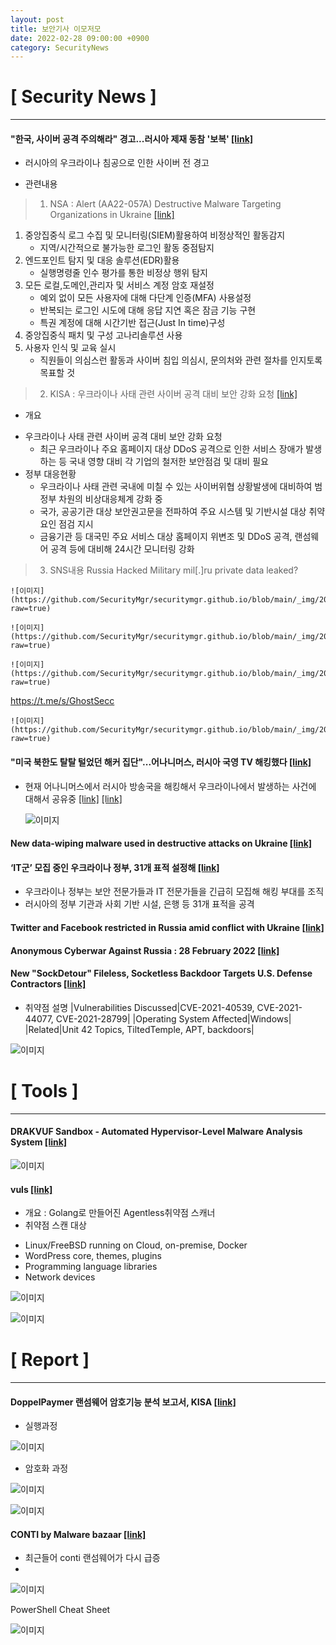 ```yaml
---
layout: post
title: 보안기사 이모저모
date: 2022-02-28 09:00:00 +0900
category: SecurityNews
---
```



# [ Security News ]
---
#### "한국, 사이버 공격 주의해라" 경고...러시아 제재 동참 '보복' [[link]](https://news.mt.co.kr/mtview.php?no=2022022316302281921&fbclid=IwAR0OBFTFbRxkYEaDGI2oEAKFy0kMu6OQV71geElS4u-84f0XOFid6-FtUEY)
- 러시아의 우크라이나 침공으로 인한 사이버 전 경고
+ 관련내용
>1) NSA : Alert (AA22-057A) Destructive Malware Targeting Organizations in Ukraine [[link]](https://www.cisa.gov/uscert/ncas/alerts/aa22-057a)
1. 중앙집중식 로그 수집 및 모니터링(SIEM)활용하여 비정상적인 활동감지
	- 지역/시간적으로 불가능한 로그인 활동 중점탐지
2. 엔드포인트 탐지 및 대응 솔루션(EDR)활용
	- 실행명령줄 인수 평가를 통한 비정상 행위 탐지
3. 모든 로컬,도메인,관리자 및 서비스 계정 암호 재설정
	- 예외 없이 모든 사용자에 대해 다단계 인증(MFA) 사용설정
	- 반복되는 로그인 시도에 대해 응답 지연 혹은 잠금 기능 구현
	- 특권 계정에 대해 시간기반 접근(Just In time)구성
4. 중앙집중식 패치 및 구성 고나리솔루션 사용
5. 사용자 인식 및 교육 실시
	- 직원들이 의심스런 활동과 사이버 침입 의심시, 문의처와 관련 절차를 인지토록 목표할 것

>2) KISA : 우크라이나 사태 관련 사이버 공격 대비 보안 강화 요청 [[link]](https://www.krcert.or.kr/data/secNoticeView.do?bulletin_writing_sequence=36471)
+ 개요
- 우크라이나 사태 관련 사이버 공격 대비 보안 강화 요청
	+ 최근 우크라이나 주요 홈페이지 대상 DDoS 공격으로 인한 서비스 장애가 발생하는 등 국내 영향 대비 각 기업의 철저한 보안점검 및 대비 필요
- 정부 대응현황
	+ 우크라이나 사태 관련 국내에 미칠 수 있는 사이버위협 상황발생에 대비하여 범정부 차원의 비상대응체계 강화 중
	+ 국가, 공공기관 대상 보안권고문을 전파하여 주요 시스템 및 기반시설 대상 취약요인 점검 지시
	+ 금융기관 등 대국민 주요 서비스 대상 홈페이지 위변조 및 DDoS 공격, 랜섬웨어 공격 등에 대비해 24시간 모니터링 강화

>3) SNS내용
	Russia Hacked Military mil[.]ru private data leaked?
	
	![이미지](https://github.com/SecurityMgr/securitymgr.github.io/blob/main/_img/2022/220228_1.jpg?raw=true)
	
	![이미지](https://github.com/SecurityMgr/securitymgr.github.io/blob/main/_img/2022/220228_2.jpg?raw=true)
	
	![이미지](https://github.com/SecurityMgr/securitymgr.github.io/blob/main/_img/2022/220228_3.jpg?raw=true)

https://t.me/s/GhostSecc

	![이미지](https://github.com/SecurityMgr/securitymgr.github.io/blob/main/_img/2022/220228_4.jpg?raw=true)


#### "미국 북한도 탈탈 털었던 해커 집단"...어나니머스, 러시아 국영 TV 해킹했다 [[link]](https://www.mk.co.kr/news/world/view/2022/02/185042/)
- 현재 어나니머스에서 러시아 방송국을 해킹해서 우크라이나에서 발생하는 사건에 대해서 공유중
[[link]](https://twitter.com/youranontv/status/1497678663046905863?s=21&fbclid=IwAR2zbx6SmdbxHNov-R7kmOGPnKkE0U0BmxFil5EPC-5lI5TL_WKNRkc46Jg)
[[link]](https://twitter.com/youranoncentral/status/1497560276635324417?s=21&fbclid=IwAR2eH-051LNmMhOCJvL4NItZE3QH8xkX3WvHr0GMAb98MC4QpkIEz8akEpE)

	![이미지](https://github.com/SecurityMgr/securitymgr.github.io/blob/main/_img/2022/220228_5.jpg?raw=true)

#### New data-wiping malware used in destructive attacks on Ukraine [[link]](https://www.bleepingcomputer.com/news/security/new-data-wiping-malware-used-in-destructive-attacks-on-ukraine/?fbclid=IwAR2Nkq6saTvN1mnHbnfV3t8sePV7lv-NfjoU0JRk1Aj-CGEdGTF4OUNHtlE)

#### ‘IT군’ 모집 중인 우크라이나 정부, 31개 표적 설정해 [[link]](https://www.boannews.com/media/view.asp?idx=105122&fbclid=IwAR2Nkq6saTvN1mnHbnfV3t8sePV7lv-NfjoU0JRk1Aj-CGEdGTF4OUNHtlE)
- 우크라이나 정부는 보안 전문가들과 IT 전문가들을 긴급히 모집해 해킹 부대를 조직
- 러시아의 정부 기관과 사회 기반 시설, 은행 등 31개 표적을 공격

#### Twitter and Facebook restricted in Russia amid conflict with Ukraine [[link]](https://netblocks.org/reports/twitter-and-facebook-restricted-in-russia-amid-conflict-with-ukraine-JBZrogB6)

#### Anonymous Cyberwar Against Russia : 28 February 2022 [[link]](https://www.techarp.com/internet/anonymous-russia-cyberwar-02-28/?fbclid=IwAR1UfSCNvnIaIWu48Y0azO1s8j3LD8TdfxzdQtkS1ozqwh4bRm2i0erYYNM)

#### New "SockDetour" Fileless, Socketless Backdoor Targets U.S. Defense Contractors [[link]](https://thehackernews.com/2022/02/new-sockdetour-fileless-socketless.html)
+ 취약점 설명
|Vulnerabilities Discussed|CVE-2021-40539, CVE-2021-44077, CVE-2021-28799|
|Operating System Affected|Windows|
|Related|Unit 42 Topics, TiltedTemple, APT, backdoors|

![이미지](https://github.com/SecurityMgr/securitymgr.github.io/blob/main/_img/2022/220228_6.png?raw=true)



# [ Tools ]
---
#### DRAKVUF Sandbox - Automated Hypervisor-Level Malware Analysis System [[link]](https://www.kitploit.com/2022/02/drakvuf-sandbox-automated-hypervisor.html?fbclid=IwAR2Rd_iDSAUfp0GrJvwKsAMR5wF4gGQ0IgHbrvGSxuVVQTX6a6k-pPUB4Oc)

![이미지](https://github.com/SecurityMgr/securitymgr.github.io/blob/main/_img/2022/220228_7.jpg?raw=true)


#### vuls [[link]](https://github.com/future-architect/vuls?fbclid=IwAR3XiCGstWGB4_BAwhuJtgk3ItyS1mCVxG3Ruf0Qb38iFogGuGR_Oot6Wvs)
+ 개요 : Golang로 만들어진 Agentless취약점 스캐너
+ 취약점 스캔 대상
- Linux/FreeBSD running on Cloud, on-premise, Docker
- WordPress core, themes, plugins
- Programming language libraries
- Network devices

![이미지](https://github.com/SecurityMgr/securitymgr.github.io/blob/main/_img/2022/220228_8.png?raw=true)

![이미지](https://github.com/SecurityMgr/securitymgr.github.io/blob/main/_img/2022/220228_9.png?raw=true)



# [ Report ]
---
#### DoppelPaymer 랜섬웨어 암호기능 분석 보고서, KISA [[link]](https://seed.kisa.or.kr/kisa/Board/126/detailView.do?fbclid=IwAR1R-_NZZ493p84s7K59VwrnXzY64xZCFRg_Bt8GamC9EL9BluZ8ZJYYQt0)
+ 실행과정

![이미지](https://github.com/SecurityMgr/securitymgr.github.io/blob/main/_img/2022/220228_10.jpg?raw=true)

+ 암호화 과정

![이미지](https://github.com/SecurityMgr/securitymgr.github.io/blob/main/_img/2022/220228_11.jpg?raw=true)

![이미지](https://github.com/SecurityMgr/securitymgr.github.io/blob/main/_img/2022/220228_12.jpg?raw=true)

#### CONTI by Malware bazaar [[link]](https://bazaar.abuse.ch/browse/tag/conti/)
- 최근들어 conti 랜섬웨어가 다시 급증
- 
![이미지](https://github.com/SecurityMgr/securitymgr.github.io/blob/main/_img/2022/220228_13.jpg?raw=true)

PowerShell Cheat Sheet

![이미지](https://github.com/SecurityMgr/securitymgr.github.io/blob/main/_img/2022/220228_14.jpg?raw=true)
